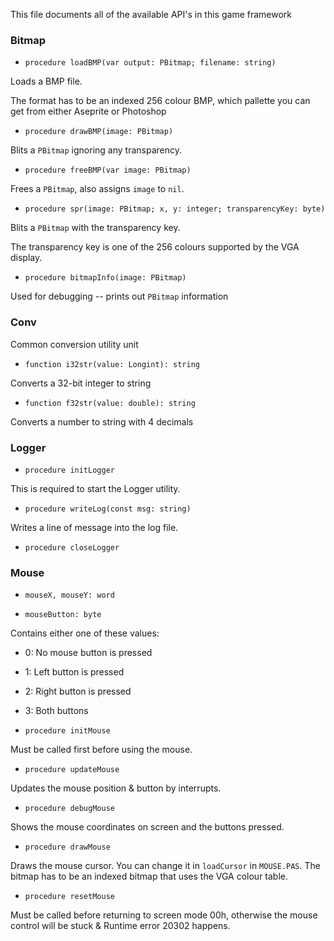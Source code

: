 
This file documents all of the available API's in this game framework


### Bitmap

- `procedure loadBMP(var output: PBitmap; filename: string)`

Loads a BMP file.

The format has to be an indexed 256 colour BMP, which pallette you can get from either Aseprite or Photoshop


- `procedure drawBMP(image: PBitmap)`

Blits a `PBitmap` ignoring any transparency.


- `procedure freeBMP(var image: PBitmap)`

Frees a `PBitmap`, also assigns `image` to `nil`.


- `procedure spr(image: PBitmap; x, y: integer; transparencyKey: byte)`

Blits a `PBitmap` with the transparency key.

The transparency key is one of the 256 colours supported by the VGA display.


- `procedure bitmapInfo(image: PBitmap)`

Used for debugging -- prints out `PBitmap` information


### Conv

Common conversion utility unit

- `function i32str(value: Longint): string`

Converts a 32-bit integer to string


- `function f32str(value: double): string`

Converts a number to string with 4 decimals


### Logger

- `procedure initLogger`

This is required to start the Logger utility.


- `procedure writeLog(const msg: string)`

Writes a line of message into the log file.


- `procedure closeLogger`


### Mouse

- `mouseX, mouseY: word`

- `mouseButton: byte`

Contains either one of these values:
- 0: No mouse button is pressed
- 1: Left button is pressed
- 2: Right button is pressed
- 3: Both buttons


- `procedure initMouse`

Must be called first before using the mouse.


- `procedure updateMouse`

Updates the mouse position & button by interrupts.


- `procedure debugMouse`

Shows the mouse coordinates on screen and the buttons pressed.


- `procedure drawMouse`

Draws the mouse cursor. You can change it in `loadCursor` in `MOUSE.PAS`.  The bitmap has to be an indexed bitmap that uses the VGA colour table.


- `procedure resetMouse`

Must be called before returning to screen mode 00h, otherwise the mouse control will be stuck & Runtime error 20302 happens.
